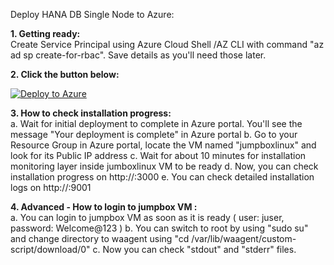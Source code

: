 Deploy HANA DB Single Node to Azure:  

**1. Getting ready:**   
Create Service Principal using Azure Cloud Shell /AZ CLI with command "az ad sp create-for-rbac". Save details as you'll need those later.

**2. Click the button below:**

[![Deploy to Azure](https://aka.ms/deploytoazurebutton)](https://ms.portal.azure.com/#create/Microsoft.Template/uri/https%3A%2F%2Fraw.githubusercontent.com%2Fsanjeevkumar761%2Fone_touch_sap_deployment_on_azure%2Fmaster%2Fhana-db-single-node-infra-and-sw%2Fazuredeploy.json)

**3. How to check installation progress:**   
a. Wait for initial deployment to complete in Azure portal. You'll see the message "Your deployment is complete" in Azure portal
b. Go to your Resource Group in Azure portal, locate the VM named "jumpboxlinux" and look for its Public IP address
c. Wait for about 10 minutes for installation monitoring layer inside jumboxlinux VM to be ready
d. Now, you can check installation progress on http://<public IP of your jumpbox VM>:3000
e. You can check detailed installation logs on http://<public IP of your jumpbox VM>:9001

**4. Advanced - How to login to jumpbox VM :**   
a. You can login to jumpbox VM as soon as it is ready ( user: juser, password: Welcome@123 )
b. You can switch to root by using "sudo su" and change directory to waagent using "cd /var/lib/waagent/custom-script/download/0"
c. Now you can check "stdout" and "stderr" files.
